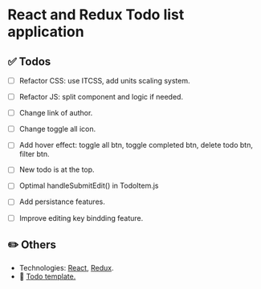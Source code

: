 # React and Redux Todo list application

## ✅ Todos

- [ ] Refactor CSS: use ITCSS, add units scaling system.
- [ ] Refactor JS: split component and logic if needed.
- [ ] Change link of author.
- [ ] Change toggle all icon.
- [ ] Add hover effect: toggle all btn, toggle completed btn, delete todo btn, filter btn.

- [ ] New todo is at the top.
- [ ] Optimal handleSubmitEdit() in TodoItem.js
- [ ] Add persistance features.
- [ ] Improve editing key bindding feature.

## ✏️ Others

- Technologies: [React](https://reactjs.org/), [Redux](https://redux.js.org/).
- 🔗 [Todo template.](https://github.com/Klerith/TODO-CSS-Template)
